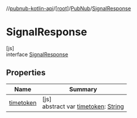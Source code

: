 //[pubnub-kotlin-api](../../../../index.md)/[[root]](../../index.md)/[PubNub](../index.md)/[SignalResponse](index.md)

# SignalResponse

[js]\
interface [SignalResponse](index.md)

## Properties

| Name | Summary |
|---|---|
| [timetoken](timetoken.md) | [js]<br>abstract var [timetoken](timetoken.md): [String](https://kotlinlang.org/api/latest/jvm/stdlib/kotlin/-string/index.html) |
